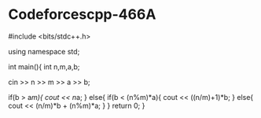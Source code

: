 # Codeforcescpp-466A
#include <bits/stdc++.h>

using namespace std;

int main(){
  int n,m,a,b;

  cin >> n >> m >> a >> b;

  if(b > a*m){
    cout << n*a;
  }
  else{
    if(b < (n%m)*a){
      cout << ((n/m)+1)*b;
    }
    else{
      cout << (n/m)*b + (n%m)*a;
    }
  }
  return 0;
}
